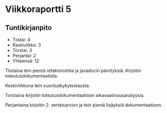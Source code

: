 # Viikkoraportti 5

## Tuntikirjanpito
* Tiistai: 4
* Keskiviikko: 3
* Torstai: 3
* Perjantai: 2
* Yhteensä: 12

Tiistaina tein pientä refaktorointia ja javadocin päivityksiä. Kirjoitin toteutusdokumentaatiota.

Keskiviikkona tein suorituskykytestausta.

Torstaina kirjoitin toteutusdokumentaatioon aikavaativuusanalyysia.

Perjantaina kirjoitin 2. vertaisarvion ja tein pieniä lisäyksiä dokumentaatioon.
